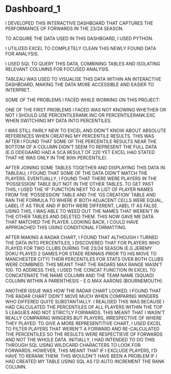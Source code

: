 # Dashboard_1 

I DEVELOPED THIS INTERACTIVE DASHBOARD THAT CAPTURES THE PERFORMANCE OF FORWARDS IN THE 23/24 SEASON. 

TO ACQUIRE THE DATA USED IN THIS DASHBOARD, I USED PYTHON. 

I UTILIZED EXCEL TO COMPLETELY CLEAN THIS NEWLY FOUND DATA FOR ANALYSIS. 

I USED SQL TO QUERY THIS DATA, COMBINING TABLES AND ISOLATING RELEVANT COLUMNS FOR FOCUSED ANALYSIS. 

TABLEAU WAS USED TO VISUALISE THIS DATA WITHIN AN INTERACTIVE DASHBOARD, MAKING THE DATA MORE ACCESSIBLE AND EASIER TO INTERPRET. 



SOME OF THE PROBLEMS I FACED WHILE WORKING ON THIS PROJECT:

ONE OF THE FIRST PROBLEMS I FACED WAS NOT KNOWING WHETHER OR NOT I SHOULD USE PERCENTILERANK.INC OR PERCENTILERANK.EXC WHEN SWITCHING MY DATA INTO PERCENTILES.  

I WAS STILL FAIRLY NEW TO EXCEL AND DIDN’T KNOW ABOUT ABSOLUTE REFERENCES WHEN CREATING MY PERCENTILE RESULTS. 
THIS WAS AFTER I FOUND THAT SOME OF THE PERCENTILE RESULTS NEAR THE BOTTOM OF A COLUMN DIDN’T SEEM TO REPRESENT THE FULL DATA (E.G ODEGAARD HAD A SCA RESULT OF 220 YET EXCEL HAD STATED THAT HE WAS ONLY IN THE 80th PERCENTILE). 

AFTER JOINING SOME TABLES TOGETHER AND DISPLAYING THIS DATA IN TABLEAU, I FOUND THAT SOME OF THE DATA DIDN’T MATCH THE PLAYERS. EVENTUALLY, I FOUND THAT THERE WERE PLAYERS IN THE ‘POSSESSION’ TABLE BUT NOT IN THE OTHER TABLES. 
TO GET PAST THIS, I USED THE ‘IF’ FUNCTION NEXT TO A LIST OF PLAYER NAMES FROM THE ‘POSSESSION’ TABLE AND THE ‘GS CREATION’ TABLE AND RAN THE FORMULA TO WHERE IF BOTH ADJACENT CELLS WERE EQUAL, LABEL IT AS TRUE AND IF BOTH WERE DIFFERENT, LABEL IT AS FALSE. 
USING THIS, I WAS ABLE TO WEED OUT THE NAMES THAT WEREN’T IN THE OTHER TABLES AND DELETED THEM. THIS NOW GAVE ME DATA THAT MATCHED THE PLAYER. LOOKING BACK, I COULD HAVE APPROACHED THIS USING CONDITIONAL FORMATTING. 

AFTER MAKING A RADAR CHART, I FOUND THAT ALTHOUGH I TURNED THE DATA INTO PERCENTILES, I DISCOVERED THAT FOR PLAYERS WHO PLAYED FOR TWO CLUBS DURING THE 23/24 SEASON (E.G JEREMY DOKU PLAYED 2 GAMES FOR STADE RENNAIS PRIOR TO HIS MOVE TO MANCHESTER CITY) THEIR PERCENTILES FOR STATS OVER BOTH CLUBS WERE COMBINED. 
THIS MEANT THAT THE RADARS MAX RANGE WASN’T 100. TO ADDRESS THIS, I USED THE CONCAT FUNCTION IN EXCEL TO CONCATENATE THE NAME COLUMN AND THE TEAM NAME (SQUAD) COLUMN WITHIN A PARENTHESIS - E.G MAX AARONS (BOURNEMOUTH). 

ANOTHER ISSUE WAS HOW THE RADAR CHART LOOKED. I FOUND THAT THE RADAR CHART DIDN'T MOVE MUCH WHEN COMPARING WINGERS WHO DIFFERED QUITE SUBSTANTIALLY. 
I REALISED THIS WAS BECAUSE I HAD CALCULATED THE PERCENTILES OF ALL PLAYERS WITHIN THE TOP 5 LEAGUES AND NOT STRICTLY FORWARDS. THIS MEANT THAT I WASN'T REALLY COMPARING WINGERS BUT PLAYERS, IRRESPECTIVE OF WHERE THEY PLAYED. 
TO GIVE A MORE REPRESENTITIVE CHART, I USED EXCEL TO FILTER PLAYERS THAT WEREN'T A FORWARD AND RE-CALCULATED THE PERCENTILES SO THE RESULTS WERE RESPECTIEVE OF FORWARDS AND NOT THE WHOLE DATA. 
INITIALLY, I HAD INTENDED TO DO THIS THROUGH SQL USING WILDCARD CHARACTERS TO LOOK FOR FORWARDS. HOWEVER, THIS MEANT THAT IF I EXCLUDE PLAYERS, I'D HAVE TO RERANK THEM. THIS WOULDN'T HAVE BEEN A PROBLEM IF I HAD CREATED MY TABLE USING SQL AS I'D AUTO INCREMENT THE RANK COLUMN. 


